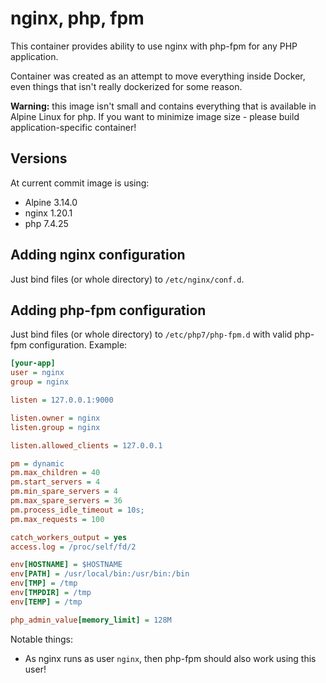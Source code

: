 # nginx, php, fpm

This container provides ability to use nginx with php-fpm for any PHP application.

Container was created as an attempt to move everything inside Docker, even things that isn't really dockerized for some reason.

**Warning:** this image isn't small and contains everything that is available in Alpine Linux for php. If you want to minimize image size - please build application-specific container!

## Versions

At current commit image is using:

* Alpine 3.14.0
* nginx 1.20.1
* php 7.4.25

## Adding nginx configuration

Just bind files (or whole directory) to `/etc/nginx/conf.d`.

## Adding php-fpm configuration

Just bind files (or whole directory) to `/etc/php7/php-fpm.d` with valid php-fpm configuration. Example:

```ini
[your-app]
user = nginx
group = nginx

listen = 127.0.0.1:9000

listen.owner = nginx
listen.group = nginx

listen.allowed_clients = 127.0.0.1

pm = dynamic
pm.max_children = 40
pm.start_servers = 4
pm.min_spare_servers = 4
pm.max_spare_servers = 36
pm.process_idle_timeout = 10s;
pm.max_requests = 100

catch_workers_output = yes
access.log = /proc/self/fd/2

env[HOSTNAME] = $HOSTNAME
env[PATH] = /usr/local/bin:/usr/bin:/bin
env[TMP] = /tmp
env[TMPDIR] = /tmp
env[TEMP] = /tmp

php_admin_value[memory_limit] = 128M
```

Notable things:

* As nginx runs as user `nginx`, then php-fpm should also work using this user!

